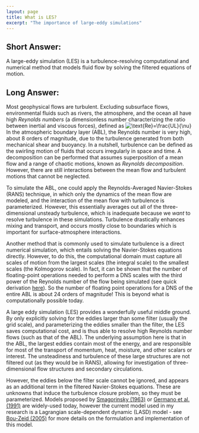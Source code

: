 ```yaml
---
layout: page
title: What is LES?
excerpt: "The importance of large-eddy simulations"
---
```


## Short Answer:

A large-eddy simulation (LES) is a turbulence-resolving computational and numerical method that models fluid flow by solving the filtered equations of motion.

## Long Answer:

Most geophysical flows are turbulent. Excluding subsurface flows, environmental fluids such as rivers, the atmosphere, and the ocean all have high _Reynolds numbers_ (a dimensionless number characterizing the ratio between inertial and viscous forces), defined as
![$\text{Re}=\frac{UL}{\nu}$](https://render.githubusercontent.com/render/math?math=%24%5Ctext%7BRe%7D%3D%5Cfrac%7BUL%7D%7B%5Cnu%7D%24)
In the atmospheric boundary layer (ABL), the Reynolds number is very high, about 8 orders of magnitude, due to the turbulence generated from both mechanical shear and buoyancy. In a nutshell, turbulence can be defined as the swirling motion of fluids that occurs irregularly in space and time. A decomposition can be performed that assumes superposition of a mean flow and a range of chaotic motions, known as _Reynolds decomposition_. However, there are still interactions between the mean flow and turbulent motions that cannot be neglected.

To simulate the ABL, one could apply the Reynolds-Averaged Navier-Stokes (RANS) technique, in which only the dynamics of the mean flow are modeled, and the interaction of the mean flow with turbulence is parameterized. However, this essentially averages out all of the three-dimensional unsteady turbulence, which is inadequate because we _want_ to resolve turbulence in these simulations. Turbulence drastically enhances mixing and transport, and occurs mostly close to boundaries which is important for surface-atmosphere interactions.

Another method that is commonly used to simulate turbulence is a direct numerical simulation, which entails solving the Navier-Stokes equations directly. However, to do this, the computational domain must capture all scales of motion from the largest scales (the integral scale) to the smallest scales (the Kolmogorov scale). In fact, it can be shown that the number of floating-point operations needed to perform a DNS scales with the third power of the Reynolds number of the flow being simulated (see quick derivation [here](docs/Relating_Reynolds_Number_to_DNS.pdf)). So the number of floating point operations for a DNS of the entire ABL is about 24 orders of magnitude! This is beyond what is computationally possible today.

A large eddy simulation (LES) provides a wonderfully useful middle ground. By only explicitly solving for the eddies larger than some filter (usually the grid scale), and parameterizing the eddies smaller than the filter, the LES saves computational cost, and is thus able to resolve high Reynolds number flows (such as that of the ABL). The underlying assumption here is that in the ABL, the largest eddies contain most of the energy, and are responsible for most of the transport of momentum, heat, moisture, and other scalars or interest. The unsteadiness and turbulence of these large structures are not filtered out (as they would be in RANS), allowing for investigation of three-dimensional flow structures and secondary circulations.

However, the eddies below the filter scale cannot be ignored, and appears as an additional term in the filtered Navier-Stokes equations. These are unknowns that induce the turbulence closure problem, so they must be parameterized. Models proposed by [Smagorinsky (1963)](https://journals.ametsoc.org/mwr/article/91/3/99/98166/GENERAL-CIRCULATION-EXPERIMENTS-WITH-THE-PRIMITIVE
 "General Circulation Experiments with the Primitive Equations: I. The Basic Experiment") or [Germano et al. (1991)](https://aip.scitation.org/doi/10.1063/1.857955 "A dynamic subgrid-scale eddy viscosity model") are widely-used today, however the current model used in my research is a Lagrangian scale-dependent dynamic (LASD) model - see [Bou-Zeid (2005)](https://aip.scitation.org/doi/10.1063/1.1839152 "A scale-dependent Lagrangian dynamic model for large eddy simulation of complex turbulent flows") for more details on the formulation and implementation of this model.
